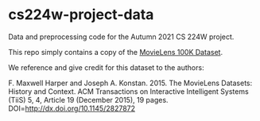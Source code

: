 # cs224w-project-data
Data and preprocessing code for the Autumn 2021 CS 224W project.

This repo simply contains a copy of the [MovieLens 100K Dataset](https://www.kaggle.com/prajitdatta/movielens-100k-dataset). 

We reference and give credit for this dataset to the authors:

F. Maxwell Harper and Joseph A. Konstan. 2015. The MovieLens Datasets:
History and Context. ACM Transactions on Interactive Intelligent
Systems (TiiS) 5, 4, Article 19 (December 2015), 19 pages.
DOI=http://dx.doi.org/10.1145/2827872